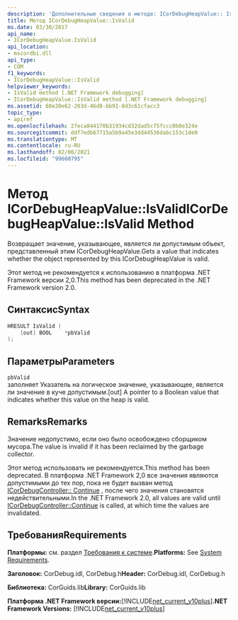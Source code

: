 ```yaml
---
description: 'Дополнительные сведения о методе: ICorDebugHeapValue:: IsValid'
title: Метод ICorDebugHeapValue::IsValid
ms.date: 03/30/2017
api_name:
- ICorDebugHeapValue.IsValid
api_location:
- mscordbi.dll
api_type:
- COM
f1_keywords:
- ICorDebugHeapValue::IsValid
helpviewer_keywords:
- IsValid method [.NET Framework debugging]
- ICorDebugHeapValue::IsValid method [.NET Framework debugging]
ms.assetid: 68e20e62-203d-46d8-bb91-8d3c61cfacc3
topic_type:
- apiref
ms.openlocfilehash: 27eca844170b31934cd32dad5cf5fccc0b0e324e
ms.sourcegitcommit: ddf7edb67715a5b9a45e3dd44536dabc153c1de0
ms.translationtype: MT
ms.contentlocale: ru-RU
ms.lasthandoff: 02/06/2021
ms.locfileid: "99660795"
---
```

# <a name="icordebugheapvalueisvalid-method"></a><span data-ttu-id="f87be-103">Метод ICorDebugHeapValue::IsValid</span><span class="sxs-lookup"><span data-stu-id="f87be-103">ICorDebugHeapValue::IsValid Method</span></span>

<span data-ttu-id="f87be-104">Возвращает значение, указывающее, является ли допустимым объект, представленный этим ICorDebugHeapValue.</span><span class="sxs-lookup"><span data-stu-id="f87be-104">Gets a value that indicates whether the object represented by this ICorDebugHeapValue is valid.</span></span>  
  
 <span data-ttu-id="f87be-105">Этот метод не рекомендуется к использованию в платформа .NET Framework версии 2,0.</span><span class="sxs-lookup"><span data-stu-id="f87be-105">This method has been deprecated in the .NET Framework version 2.0.</span></span>  
  
## <a name="syntax"></a><span data-ttu-id="f87be-106">Синтаксис</span><span class="sxs-lookup"><span data-stu-id="f87be-106">Syntax</span></span>  
  
```cpp  
HRESULT IsValid (  
    [out] BOOL    *pbValid  
);  
```  
  
## <a name="parameters"></a><span data-ttu-id="f87be-107">Параметры</span><span class="sxs-lookup"><span data-stu-id="f87be-107">Parameters</span></span>  

 `pbValid`  
 <span data-ttu-id="f87be-108">заполняет Указатель на логическое значение, указывающее, является ли значение в куче допустимым.</span><span class="sxs-lookup"><span data-stu-id="f87be-108">[out] A pointer to a Boolean value that indicates whether this value on the heap is valid.</span></span>  
  
## <a name="remarks"></a><span data-ttu-id="f87be-109">Remarks</span><span class="sxs-lookup"><span data-stu-id="f87be-109">Remarks</span></span>  

 <span data-ttu-id="f87be-110">Значение недопустимо, если оно было освобождено сборщиком мусора.</span><span class="sxs-lookup"><span data-stu-id="f87be-110">The value is invalid if it has been reclaimed by the garbage collector.</span></span>  
  
 <span data-ttu-id="f87be-111">Этот метод использовать не рекомендуется.</span><span class="sxs-lookup"><span data-stu-id="f87be-111">This method has been deprecated.</span></span> <span data-ttu-id="f87be-112">В платформа .NET Framework 2,0 все значения являются допустимыми до тех пор, пока не будет вызван метод [ICorDebugController:: Continue](icordebugcontroller-continue-method.md) , после чего значения становятся недействительными.</span><span class="sxs-lookup"><span data-stu-id="f87be-112">In the .NET Framework 2.0, all values are valid until [ICorDebugController::Continue](icordebugcontroller-continue-method.md) is called, at which time the values are invalidated.</span></span>  
  
## <a name="requirements"></a><span data-ttu-id="f87be-113">Требования</span><span class="sxs-lookup"><span data-stu-id="f87be-113">Requirements</span></span>  

 <span data-ttu-id="f87be-114">**Платформы:** см. раздел [Требования к системе](../../get-started/system-requirements.md).</span><span class="sxs-lookup"><span data-stu-id="f87be-114">**Platforms:** See [System Requirements](../../get-started/system-requirements.md).</span></span>  
  
 <span data-ttu-id="f87be-115">**Заголовок:** CorDebug.idl, CorDebug.h</span><span class="sxs-lookup"><span data-stu-id="f87be-115">**Header:** CorDebug.idl, CorDebug.h</span></span>  
  
 <span data-ttu-id="f87be-116">**Библиотека:** CorGuids.lib</span><span class="sxs-lookup"><span data-stu-id="f87be-116">**Library:** CorGuids.lib</span></span>  
  
 <span data-ttu-id="f87be-117">**Платформа .NET Framework версии:**[!INCLUDE[net_current_v10plus](../../../../includes/net-current-v10plus-md.md)]</span><span class="sxs-lookup"><span data-stu-id="f87be-117">**.NET Framework Versions:** [!INCLUDE[net_current_v10plus](../../../../includes/net-current-v10plus-md.md)]</span></span>
